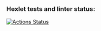 ### Hexlet tests and linter status:
[![Actions Status](https://github.com/spoddub/python-project-83/actions/workflows/hexlet-check.yml/badge.svg)](https://github.com/spoddub/python-project-83/actions)